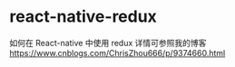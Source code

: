 # react-native-redux
如何在 React-native 中使用 redux
详情可参照我的博客 https://www.cnblogs.com/ChrisZhou666/p/9374660.html
